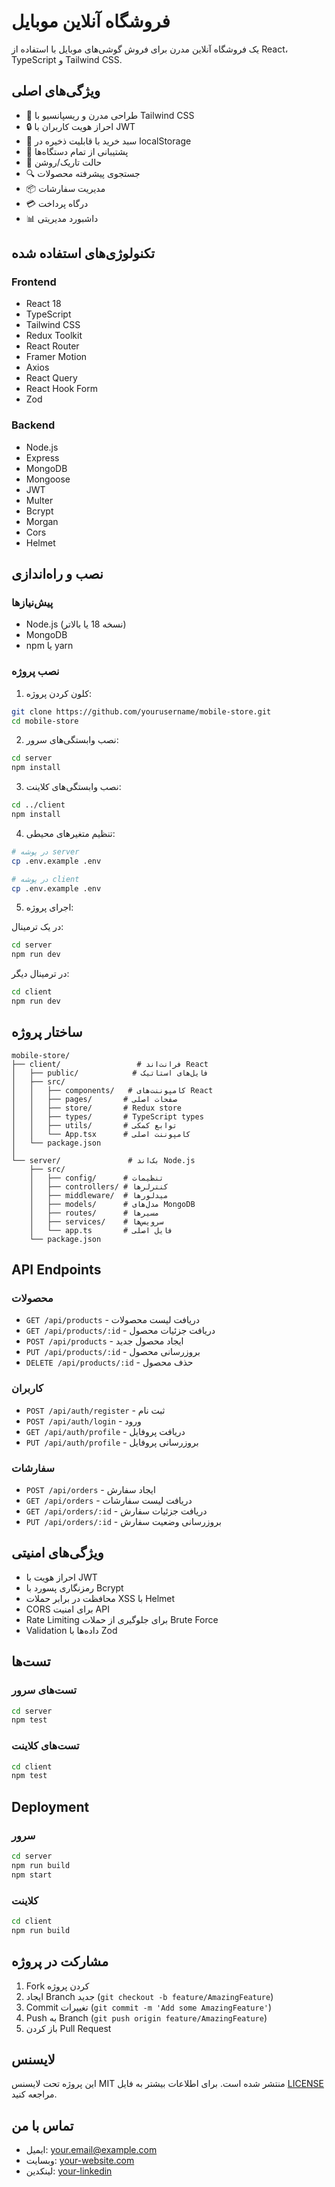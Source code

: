 # فروشگاه آنلاین موبایل

یک فروشگاه آنلاین مدرن برای فروش گوشی‌های موبایل با استفاده از React، TypeScript و Tailwind CSS.

## ویژگی‌های اصلی

- 🎨 طراحی مدرن و ریسپانسیو با Tailwind CSS
- 🔒 احراز هویت کاربران با JWT
- 🛒 سبد خرید با قابلیت ذخیره در localStorage
- 📱 پشتیبانی از تمام دستگاه‌ها
- 🌙 حالت تاریک/روشن
- 🔍 جستجوی پیشرفته محصولات
- 📦 مدیریت سفارشات
- 💳 درگاه پرداخت
- 📊 داشبورد مدیریتی

## تکنولوژی‌های استفاده شده

### Frontend
- React 18
- TypeScript
- Tailwind CSS
- Redux Toolkit
- React Router
- Framer Motion
- Axios
- React Query
- React Hook Form
- Zod

### Backend
- Node.js
- Express
- MongoDB
- Mongoose
- JWT
- Multer
- Bcrypt
- Morgan
- Cors
- Helmet

## نصب و راه‌اندازی

### پیش‌نیازها
- Node.js (نسخه 18 یا بالاتر)
- MongoDB
- npm یا yarn

### نصب پروژه

1. کلون کردن پروژه:
```bash
git clone https://github.com/yourusername/mobile-store.git
cd mobile-store
```

2. نصب وابستگی‌های سرور:
```bash
cd server
npm install
```

3. نصب وابستگی‌های کلاینت:
```bash
cd ../client
npm install
```

4. تنظیم متغیرهای محیطی:
```bash
# در پوشه server
cp .env.example .env

# در پوشه client
cp .env.example .env
```

5. اجرای پروژه:

در یک ترمینال:
```bash
cd server
npm run dev
```

در ترمینال دیگر:
```bash
cd client
npm run dev
```

## ساختار پروژه

```
mobile-store/
├── client/                 # فرانت‌اند React
│   ├── public/            # فایل‌های استاتیک
│   ├── src/
│   │   ├── components/   # کامپوننت‌های React
│   │   ├── pages/       # صفحات اصلی
│   │   ├── store/       # Redux store
│   │   ├── types/       # TypeScript types
│   │   ├── utils/       # توابع کمکی
│   │   └── App.tsx      # کامپوننت اصلی
│   └── package.json
│
└── server/               # بک‌اند Node.js
    ├── src/
    │   ├── config/      # تنظیمات
    │   ├── controllers/ # کنترلرها
    │   ├── middleware/  # میدلورها
    │   ├── models/      # مدل‌های MongoDB
    │   ├── routes/      # مسیرها
    │   ├── services/    # سرویس‌ها
    │   └── app.ts       # فایل اصلی
    └── package.json
```

## API Endpoints

### محصولات
- `GET /api/products` - دریافت لیست محصولات
- `GET /api/products/:id` - دریافت جزئیات محصول
- `POST /api/products` - ایجاد محصول جدید
- `PUT /api/products/:id` - بروزرسانی محصول
- `DELETE /api/products/:id` - حذف محصول

### کاربران
- `POST /api/auth/register` - ثبت نام
- `POST /api/auth/login` - ورود
- `GET /api/auth/profile` - دریافت پروفایل
- `PUT /api/auth/profile` - بروزرسانی پروفایل

### سفارشات
- `POST /api/orders` - ایجاد سفارش
- `GET /api/orders` - دریافت لیست سفارشات
- `GET /api/orders/:id` - دریافت جزئیات سفارش
- `PUT /api/orders/:id` - بروزرسانی وضعیت سفارش

## ویژگی‌های امنیتی

- احراز هویت با JWT
- رمزنگاری پسورد با Bcrypt
- محافظت در برابر حملات XSS با Helmet
- CORS برای امنیت API
- Rate Limiting برای جلوگیری از حملات Brute Force
- Validation داده‌ها با Zod

## تست‌ها

### تست‌های سرور
```bash
cd server
npm test
```

### تست‌های کلاینت
```bash
cd client
npm test
```

## Deployment

### سرور
```bash
cd server
npm run build
npm start
```

### کلاینت
```bash
cd client
npm run build
```

## مشارکت در پروژه

1. Fork کردن پروژه
2. ایجاد Branch جدید (`git checkout -b feature/AmazingFeature`)
3. Commit تغییرات (`git commit -m 'Add some AmazingFeature'`)
4. Push به Branch (`git push origin feature/AmazingFeature`)
5. باز کردن Pull Request

## لایسنس

این پروژه تحت لایسنس MIT منتشر شده است. برای اطلاعات بیشتر به فایل [LICENSE](LICENSE) مراجعه کنید.

## تماس با من

- ایمیل: your.email@example.com
- وبسایت: [your-website.com](https://your-website.com)
- لینکدین: [your-linkedin](https://linkedin.com/in/your-profile) 